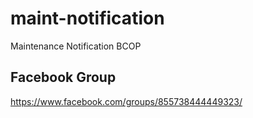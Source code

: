 # maint-notification
Maintenance Notification BCOP 

## Facebook Group
https://www.facebook.com/groups/855738444449323/
